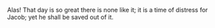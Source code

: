 Alas! That day is so great there is none like it; it is a time of distress for Jacob; yet he shall be saved out of it.
